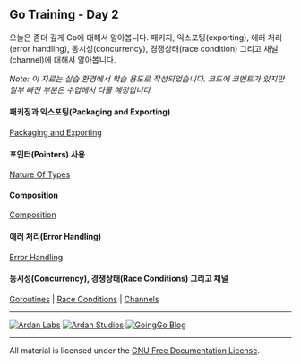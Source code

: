 ## Go Training - Day 2
오늘은 좀더 깊게 Go에 대해서 알아봅니다. 패키지, 익스포팅(exporting), 에러 처리(error handling), 동시성(concurrency), 경쟁상태(race condition) 그리고 채널(channel)에 대해서 알아봅니다.

*Note: 이 자료는 실습 환경에서 학습 용도로 작성되었습니다. 코드에 코멘트가 있지만 일부 빠진 부분은 수업에서 다룰 예정입니다.*

#### 패키징과 익스포팅(Packaging and Exporting)
[Packaging and Exporting](../04-packaging_exporting/readme.md)

#### 포인터(Pointers) 사용
[Nature Of Types](../05-using_pointers/readme.md)

#### Composition
[Composition](../06-composition/readme.md)

#### 에러 처리(Error Handling)
[Error Handling](../07-error_handling/readme.md)

#### 동시성(Concurrency), 경쟁상태(Race Conditions) 그리고 채널
[Goroutines](../08-concurrency_channels/01-goroutines/readme.md) | 
[Race Conditions](../08-concurrency_channels/02-race_conditions/readme.md) | 
[Channels](../08-concurrency_channels/03-channels/readme.md)

___
[![Ardan Labs](images/ggt_logo.png)](http://www.ardanlabs.com)
[![Ardan Studios](images/ardan_logo.png)](http://www.ardanstudios.com)
[![GoingGo Blog](images/ggb_logo.png)](http://www.goinggo.net)
___
All material is licensed under the [GNU Free Documentation License](https://github.com/ArdanStudios/gotraining/blob/master/LICENSE).
